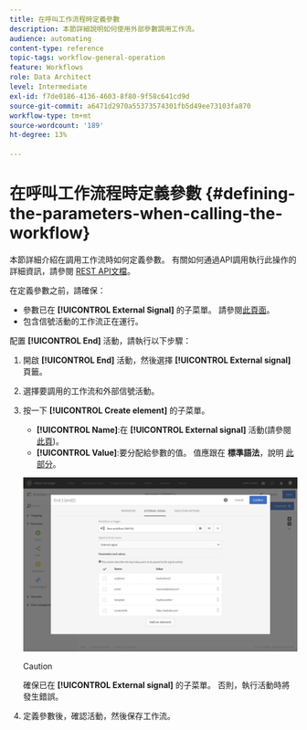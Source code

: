 ```yaml
---
title: 在呼叫工作流程時定義參數
description: 本節詳細說明如何使用外部參數調用工作流。
audience: automating
content-type: reference
topic-tags: workflow-general-operation
feature: Workflows
role: Data Architect
level: Intermediate
exl-id: f7de0186-4136-4603-8f80-9f58c641cd9d
source-git-commit: a6471d2970a55373574301fb5d49ee73103fa870
workflow-type: tm+mt
source-wordcount: '189'
ht-degree: 13%

---
```


# 在呼叫工作流程時定義參數 {#defining-the-parameters-when-calling-the-workflow}

本節詳細介紹在調用工作流時如何定義參數。 有關如何通過API調用執行此操作的詳細資訊，請參閱 [REST API文檔](../../api/using/triggering-a-signal-activity.md)。

在定義參數之前，請確保：

* 參數已在 **[!UICONTROL External Signal]** 的子菜單。 請參閱[此頁面](../../automating/using/declaring-parameters-external-signal.md)。
* 包含信號活動的工作流正在運行。

配置 **[!UICONTROL End]** 活動，請執行以下步驟：

1. 開啟 **[!UICONTROL End]** 活動，然後選擇 **[!UICONTROL External signal]** 頁籤。
1. 選擇要調用的工作流和外部信號活動。
1. 按一下 **[!UICONTROL Create element]** 的子菜單。

   * **[!UICONTROL Name]**:在 **[!UICONTROL External signal]** 活動(請參閱 [此頁](../../automating/using/declaring-parameters-external-signal.md))。
   * **[!UICONTROL Value]**:要分配給參數的值。 值應跟在 **標準語法**，說明 [此部分](../../automating/using/advanced-expression-editing.md#standard-syntax)。

   ![](assets/extsignal_definingparameters_2.png)

   >[!CAUTION]
   >
   >確保已在 **[!UICONTROL External signal]** 的子菜單。 否則，執行活動時將發生錯誤。

1. 定義參數後，確認活動，然後保存工作流。
